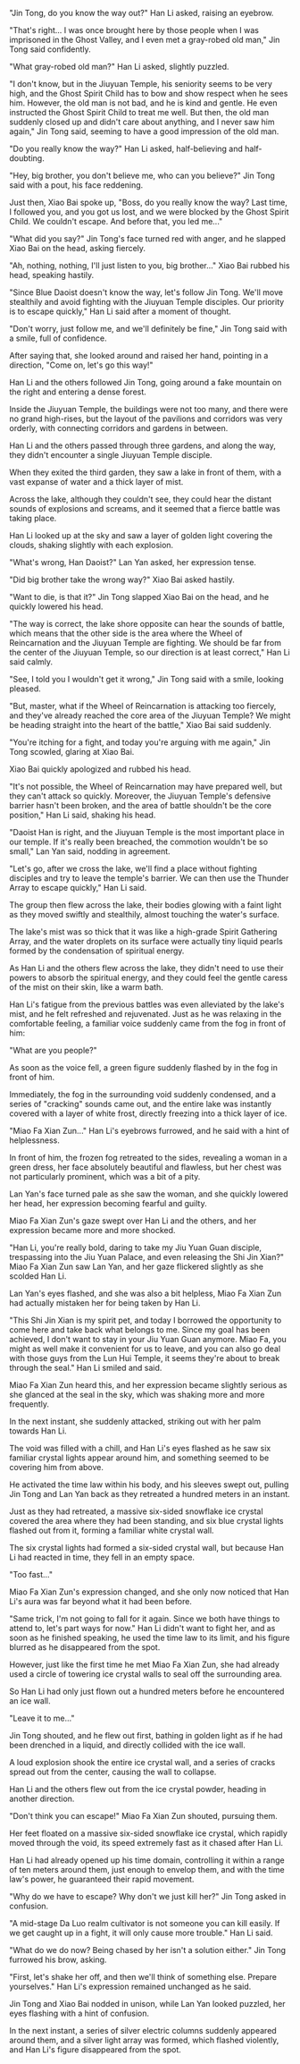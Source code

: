 "Jin Tong, do you know the way out?" Han Li asked, raising an eyebrow.

"That's right... I was once brought here by those people when I was imprisoned in the Ghost Valley, and I even met a gray-robed old man," Jin Tong said confidently.

"What gray-robed old man?" Han Li asked, slightly puzzled.

"I don't know, but in the Jiuyuan Temple, his seniority seems to be very high, and the Ghost Spirit Child has to bow and show respect when he sees him. However, the old man is not bad, and he is kind and gentle. He even instructed the Ghost Spirit Child to treat me well. But then, the old man suddenly closed up and didn't care about anything, and I never saw him again," Jin Tong said, seeming to have a good impression of the old man.

"Do you really know the way?" Han Li asked, half-believing and half-doubting.

"Hey, big brother, you don't believe me, who can you believe?" Jin Tong said with a pout, his face reddening.

Just then, Xiao Bai spoke up, "Boss, do you really know the way? Last time, I followed you, and you got us lost, and we were blocked by the Ghost Spirit Child. We couldn't escape. And before that, you led me..."

"What did you say?" Jin Tong's face turned red with anger, and he slapped Xiao Bai on the head, asking fiercely.

"Ah, nothing, nothing, I'll just listen to you, big brother..." Xiao Bai rubbed his head, speaking hastily.

"Since Blue Daoist doesn't know the way, let's follow Jin Tong. We'll move stealthily and avoid fighting with the Jiuyuan Temple disciples. Our priority is to escape quickly," Han Li said after a moment of thought.

"Don't worry, just follow me, and we'll definitely be fine," Jin Tong said with a smile, full of confidence.

After saying that, she looked around and raised her hand, pointing in a direction, "Come on, let's go this way!"

Han Li and the others followed Jin Tong, going around a fake mountain on the right and entering a dense forest.

Inside the Jiuyuan Temple, the buildings were not too many, and there were no grand high-rises, but the layout of the pavilions and corridors was very orderly, with connecting corridors and gardens in between.

Han Li and the others passed through three gardens, and along the way, they didn't encounter a single Jiuyuan Temple disciple.

When they exited the third garden, they saw a lake in front of them, with a vast expanse of water and a thick layer of mist.

Across the lake, although they couldn't see, they could hear the distant sounds of explosions and screams, and it seemed that a fierce battle was taking place.

Han Li looked up at the sky and saw a layer of golden light covering the clouds, shaking slightly with each explosion.

"What's wrong, Han Daoist?" Lan Yan asked, her expression tense.

"Did big brother take the wrong way?" Xiao Bai asked hastily.

"Want to die, is that it?" Jin Tong slapped Xiao Bai on the head, and he quickly lowered his head.

"The way is correct, the lake shore opposite can hear the sounds of battle, which means that the other side is the area where the Wheel of Reincarnation and the Jiuyuan Temple are fighting. We should be far from the center of the Jiuyuan Temple, so our direction is at least correct," Han Li said calmly.

"See, I told you I wouldn't get it wrong," Jin Tong said with a smile, looking pleased.

"But, master, what if the Wheel of Reincarnation is attacking too fiercely, and they've already reached the core area of the Jiuyuan Temple? We might be heading straight into the heart of the battle," Xiao Bai said suddenly.

"You're itching for a fight, and today you're arguing with me again," Jin Tong scowled, glaring at Xiao Bai.

Xiao Bai quickly apologized and rubbed his head.

"It's not possible, the Wheel of Reincarnation may have prepared well, but they can't attack so quickly. Moreover, the Jiuyuan Temple's defensive barrier hasn't been broken, and the area of battle shouldn't be the core position," Han Li said, shaking his head.

"Daoist Han is right, and the Jiuyuan Temple is the most important place in our temple. If it's really been breached, the commotion wouldn't be so small," Lan Yan said, nodding in agreement.

"Let's go, after we cross the lake, we'll find a place without fighting disciples and try to leave the temple's barrier. We can then use the Thunder Array to escape quickly," Han Li said.

The group then flew across the lake, their bodies glowing with a faint light as they moved swiftly and stealthily, almost touching the water's surface.

The lake's mist was so thick that it was like a high-grade Spirit Gathering Array, and the water droplets on its surface were actually tiny liquid pearls formed by the condensation of spiritual energy.

As Han Li and the others flew across the lake, they didn't need to use their powers to absorb the spiritual energy, and they could feel the gentle caress of the mist on their skin, like a warm bath.

Han Li's fatigue from the previous battles was even alleviated by the lake's mist, and he felt refreshed and rejuvenated.
Just as he was relaxing in the comfortable feeling, a familiar voice suddenly came from the fog in front of him:

"What are you people?"

As soon as the voice fell, a green figure suddenly flashed by in the fog in front of him.

Immediately, the fog in the surrounding void suddenly condensed, and a series of "cracking" sounds came out, and the entire lake was instantly covered with a layer of white frost, directly freezing into a thick layer of ice.

"Miao Fa Xian Zun..." Han Li's eyebrows furrowed, and he said with a hint of helplessness.

In front of him, the frozen fog retreated to the sides, revealing a woman in a green dress, her face absolutely beautiful and flawless, but her chest was not particularly prominent, which was a bit of a pity.

Lan Yan's face turned pale as she saw the woman, and she quickly lowered her head, her expression becoming fearful and guilty.

Miao Fa Xian Zun's gaze swept over Han Li and the others, and her expression became more and more shocked.

"Han Li, you're really bold, daring to take my Jiu Yuan Guan disciple, trespassing into the Jiu Yuan Palace, and even releasing the Shi Jin Xian?" Miao Fa Xian Zun saw Lan Yan, and her gaze flickered slightly as she scolded Han Li.

Lan Yan's eyes flashed, and she was also a bit helpless, Miao Fa Xian Zun had actually mistaken her for being taken by Han Li.

"This Shi Jin Xian is my spirit pet, and today I borrowed the opportunity to come here and take back what belongs to me. Since my goal has been achieved, I don't want to stay in your Jiu Yuan Guan anymore. Miao Fa, you might as well make it convenient for us to leave, and you can also go deal with those guys from the Lun Hui Temple, it seems they're about to break through the seal." Han Li smiled and said.

Miao Fa Xian Zun heard this, and her expression became slightly serious as she glanced at the seal in the sky, which was shaking more and more frequently.

In the next instant, she suddenly attacked, striking out with her palm towards Han Li.

The void was filled with a chill, and Han Li's eyes flashed as he saw six familiar crystal lights appear around him, and something seemed to be covering him from above.

He activated the time law within his body, and his sleeves swept out, pulling Jin Tong and Lan Yan back as they retreated a hundred meters in an instant.

Just as they had retreated, a massive six-sided snowflake ice crystal covered the area where they had been standing, and six blue crystal lights flashed out from it, forming a familiar white crystal wall.

The six crystal lights had formed a six-sided crystal wall, but because Han Li had reacted in time, they fell in an empty space.

"Too fast..."

Miao Fa Xian Zun's expression changed, and she only now noticed that Han Li's aura was far beyond what it had been before.

"Same trick, I'm not going to fall for it again. Since we both have things to attend to, let's part ways for now." Han Li didn't want to fight her, and as soon as he finished speaking, he used the time law to its limit, and his figure blurred as he disappeared from the spot.

However, just like the first time he met Miao Fa Xian Zun, she had already used a circle of towering ice crystal walls to seal off the surrounding area.

So Han Li had only just flown out a hundred meters before he encountered an ice wall.

"Leave it to me..."

Jin Tong shouted, and he flew out first, bathing in golden light as if he had been drenched in a liquid, and directly collided with the ice wall.

A loud explosion shook the entire ice crystal wall, and a series of cracks spread out from the center, causing the wall to collapse.

Han Li and the others flew out from the ice crystal powder, heading in another direction.

"Don't think you can escape!" Miao Fa Xian Zun shouted, pursuing them.

Her feet floated on a massive six-sided snowflake ice crystal, which rapidly moved through the void, its speed extremely fast as it chased after Han Li.

Han Li had already opened up his time domain, controlling it within a range of ten meters around them, just enough to envelop them, and with the time law's power, he guaranteed their rapid movement.

"Why do we have to escape? Why don't we just kill her?" Jin Tong asked in confusion.

"A mid-stage Da Luo realm cultivator is not someone you can kill easily. If we get caught up in a fight, it will only cause more trouble." Han Li said.

"What do we do now? Being chased by her isn't a solution either." Jin Tong furrowed his brow, asking.

"First, let's shake her off, and then we'll think of something else. Prepare yourselves." Han Li's expression remained unchanged as he said.

Jin Tong and Xiao Bai nodded in unison, while Lan Yan looked puzzled, her eyes flashing with a hint of confusion.

In the next instant, a series of silver electric columns suddenly appeared around them, and a silver light array was formed, which flashed violently, and Han Li's figure disappeared from the spot.